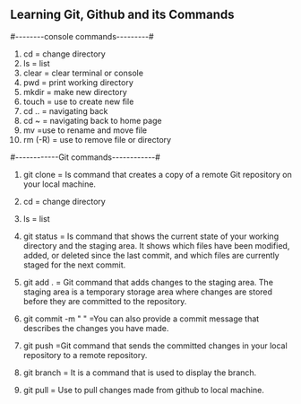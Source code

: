 ## Learning Git, Github and its Commands

#--------console commands---------#
1. cd = change directory
2. ls = list
3. clear = clear terminal or console
4. pwd = print working directory
5. mkdir = make new directory
6. touch = use to create new file
7. cd .. = navigating back
8. cd ~  = navigating back to home page
9. mv =use to rename and move file
10. rm  (-R) = use to remove file or directory


#------------Git commands------------#
1. git clone = Is command that creates a copy of a remote Git repository on your local machine. 
2. cd  = change directory
3. ls = list

4. git status = Is command that shows the current state of your working directory and the staging area. It shows which files have been modified, added, or deleted since the last commit, and which files are currently staged for the next commit.

5. git add . =  Git command that adds changes to the staging area. The staging area is a temporary storage area where changes are stored before they are committed to the repository.

6. git commit -m " " =You can also provide a commit message that describes the changes you have made.

7. git push =Git command that sends the committed changes in your local repository to a remote repository.

8. git branch = It is a command that is used to display the branch.

9. git pull = Use to pull changes made from github to local machine. 
